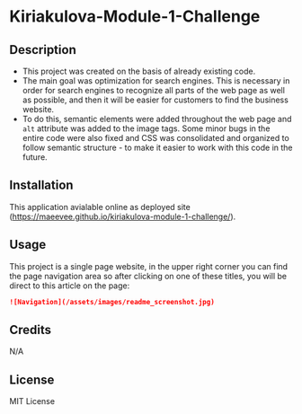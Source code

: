 # Kiriakulova-Module-1-Challenge

## Description

- This project was created on the basis of already existing code.  
- The main goal was optimization for search engines.  This is necessary in order for search engines to recognize all parts of the web page as well as possible, and then it will be easier for customers to find the business website.  
- To do this, semantic elements were added throughout the web page and `alt` attribute was added to the image tags.  Some minor bugs in the entire code were also fixed and CSS was consolidated and organized to follow semantic structure - to make it easier to work with this code in the future.

## Installation

This application avialable online as  deployed site (https://maeevee.github.io/kiriakulova-module-1-challenge/).

## Usage

This project is a single page website, in the upper right corner you can find the page navigation area so after clicking on one of these titles, you will be direct to this article on the page:

```md
![Navigation](/assets/images/readme_screenshot.jpg)
```

## Credits

N/A

## License

 MIT License
